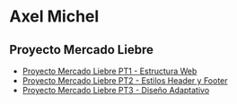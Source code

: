 <h1>Axel Michel</h1>
<h2>Proyecto Mercado Liebre</h2>
<ul>
   <li><a href="https://github.com/axelmichel515/mercadoLiebre/tree/estructuraWeb">Proyecto Mercado Liebre PT1 - Estructura Web</a></li>
   <li><a href="https://github.com/axelmichel515/mercadoLiebre/tree/stylesMl">Proyecto Mercado Liebre PT2 - Estilos Header y Footer</a></li>
   <li><a href="https://github.com/axelmichel515/mercadoLiebre/tree/dise%C3%B1oAdaptativo">Proyecto Mercado Liebre PT3 - Diseño Adaptativo</a></li>
</ul>